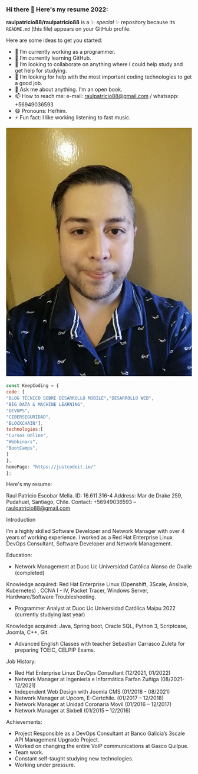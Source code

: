 ### Hi there 👋 Here's my resume 2022:


**raulpatricio88/raulpatricio88** is a ✨ _special_ ✨ repository because its `README.md` (this file) appears on your GitHub profile.

Here are some ideas to get you started:

- 🔭 I’m currently working as a programmer.
- 🌱 I’m currently learning GitHub.
- 👯 I’m looking to collaborate on anything where I could help study and get help for studying.
- 🤔 I’m looking for help with the most important coding technologies to get a good job.
- 💬 Ask me about anything. I'm an open book.
- 📫 How to reach me: e-mail: raulpatricio88@gmail.com / whatsapp: +56949036593
- 😄 Pronouns: He/him.
- ⚡ Fun fact: I like working listening to fast music.

![This is me](https://github.com/raulpatricio88/raulpatricio88/blob/main/perfil.jpg)
```javascript
const KeepCoding = {
code: [
"BLOG TÉCNICO SOBRE DESARROLLO MOBILE","DESARROLLO WEB",
"BIG DATA & MACHINE LEARNING",
"DEVOPS",
"CIBERSEGURIDAD",
"BLOCKCHAIN"],
technologies:[
"Cursos Online",
"Webbinars",
"BootCamps",
]
},
homePage: "https://justcodeit.io/"
};
``````

Here's my resume:

Raul Patricio Escobar Mella.
ID: 16.611.316-4
Address: Mar de Drake 259, Pudahuel, Santiago, Chile.
Contact: +56949036593 – raulpatricio88@gmail.com

Introduction

I’m a highly skilled Software Developer and Network Manager with over 4 years of working experience. I worked as a Red Hat Enterprise Linux DevOps Consultant, Software Developer and Network Management.

Education:

- Network Management at Duoc Uc Universidad Católica Alonso de Ovalle (completed)

Knowledge acquired: Red Hat Enterprise Linux (Openshift, 3Scale, Ansible, Kubernetes) , CCNA I - IV, Packet Tracer, Windows Server, Hardware/Software Troubleshooting.                                                                                                          
- Programmer Analyst at Duoc Uc Universidad Católica Maipu 2022 (currently studying last year)

Knowledge acquired: Java, Spring boot, Oracle SQL, Python 3, Scriptcase, Joomla, C++, Git.
- Advanced English Classes with teacher Sebastian Carrasco Zuleta for preparing TOEIC, CELPIP Exams.

Job History:

-	Red Hat Enterprise Linux DevOps Consultant (12/2021, 01/2022)
-	Network Manager at Ingeniería e Informática Farfan Zuñiga (08/2021-12/2021)
-	Independent Web Design with Joomla CMS (01/2018 - 08/2021)
-	Network Manager at Upcom, E-Certchile. (01/2017 – 12/2018)
-	Network Manager at Unidad Coronaria Movil (01/2016 – 12/2017)
-	Network Manager at Sixbell (01/2015 – 12/2016)

Achievements:
-	Project Responsible as a DevOps Consultant at Banco Galicia’s 3scale API Management Upgrade Project.
-	Worked on changing the entire VoIP communications at Gasco Quilpue.
-	Team work.
-	Constant self-taught studying new technologies.
-	Working under pressure.



